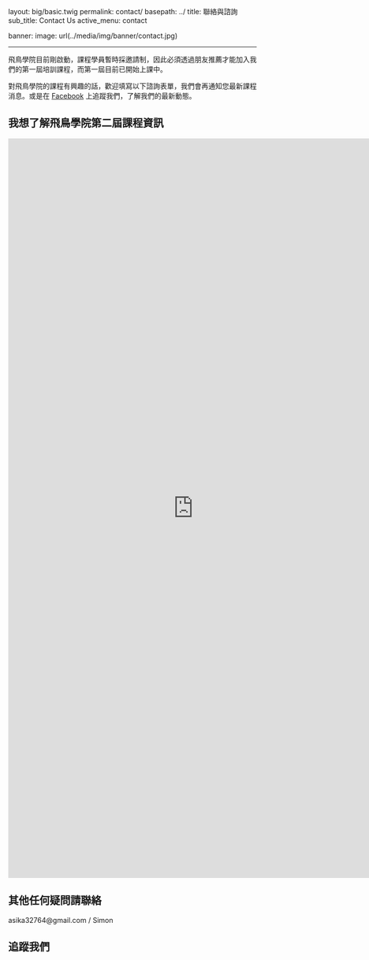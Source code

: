 layout: big/basic.twig
permalink: contact/
basepath: ../
title: 聯絡與諮詢
sub_title: Contact Us
active_menu: contact

banner:
    image: url(../media/img/banner/contact.jpg)

---

飛鳥學院目前剛啟動，課程學員暫時採邀請制，因此必須透過朋友推薦才能加入我們的第一屆培訓課程，而第一屆目前已開始上課中。

對飛鳥學院的課程有興趣的話，歡迎填寫以下諮詢表單，我們會再通知您最新課程消息。或是在 [Facebook](https://www.facebook.com/asukademy) 上追蹤我們，了解我們的最新動態。

## 我想了解飛鳥學院第二屆課程資訊

<iframe src="https://docs.google.com/forms/d/1yJ4fpqMuv9SW7WFXV5rHnwFvz3IRCEE-9_wlNa3LCjM/viewform?embedded=true" width="750" height="1500" frameborder="0" marginheight="0" marginwidth="0">載入中…</iframe>

## 其他任何疑問請聯絡

<p class="uk-alert uk-text-center">
    asika32764@gmail.com / Simon
</p>

## 追蹤我們

<div id="fb-root"></div>
<script>(function(d, s, id) {
        var js, fjs = d.getElementsByTagName(s)[0];
        if (d.getElementById(id)) return;
        js = d.createElement(s); js.id = id;
        js.src = "//connect.facebook.net/en_US/sdk.js#xfbml=1&version=v2.0";
        fjs.parentNode.insertBefore(js, fjs);
    }(document, 'script', 'facebook-jssdk'));</script>
<div class="fb-like-box" data-href="https://www.facebook.com/asukademy" data-width="1200px" data-colorscheme="light" data-show-faces="true" data-header="false" data-stream="false" data-show-border="true" style="width: 100%;"></div>
<div>
    <style>
        #fb-root {
            display: none;
        }
    
        /* To fill the container and nothing else */
    
        .fb_iframe_widget, .fb_iframe_widget span, .fb_iframe_widget span iframe[style] {
            width: 100% !important;
        }
    </style>
</div>